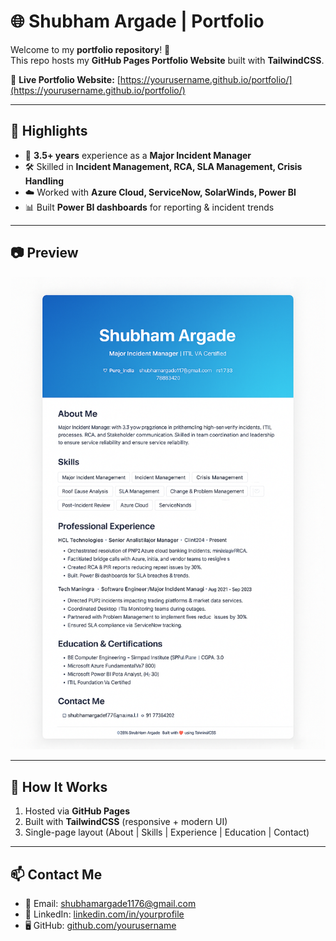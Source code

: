 # 🌐 Shubham Argade | Portfolio  

Welcome to my **portfolio repository**! 🚀  
This repo hosts my **GitHub Pages Portfolio Website** built with **TailwindCSS**.  

🔗 **Live Portfolio Website:** [https://yourusername.github.io/portfolio/](https://yourusername.github.io/portfolio/)  

---

## 📌 Highlights
- 💼 **3.5+ years** experience as a **Major Incident Manager**  
- 🛠 Skilled in **Incident Management, RCA, SLA Management, Crisis Handling**  
- ☁️ Worked with **Azure Cloud, ServiceNow, SolarWinds, Power BI**  
- 📊 Built **Power BI dashboards** for reporting & incident trends  

---

## 📷 Preview
![Portfolio Screenshot](preview.png)

---

## 🚀 How It Works
1. Hosted via **GitHub Pages**  
2. Built with **TailwindCSS** (responsive + modern UI)  
3. Single-page layout (About | Skills | Experience | Education | Contact)  

---

## 📫 Contact Me
- 📧 Email: [shubhamargade1176@gmail.com](mailto:shubhamargade1176@gmail.com)  
- 💼 LinkedIn: [linkedin.com/in/yourprofile](https://linkedin.com/in/yourprofile)  
- 🖥️ GitHub: [github.com/yourusername](https://github.com/yourusername)  
